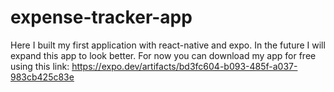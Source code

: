 # expense-tracker-app

Here I built my first application with react-native and expo. In the future I will expand this app to look better. For now you can download my app for free using this link: https://expo.dev/artifacts/bd3fc604-b093-485f-a037-983cb425c83e
